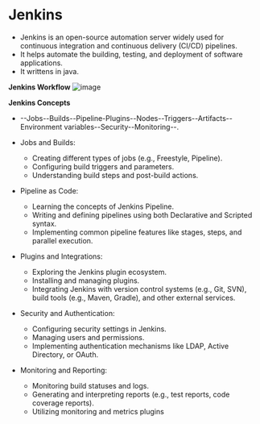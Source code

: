 # Jenkins
* Jenkins is an open-source automation server widely used for continuous integration and continuous delivery (CI/CD) pipelines.
* It helps automate the building, testing, and deployment of software applications.
* It writtens in java.

**Jenkins Workflow**
![image](https://github.com/SalmanrasheedMohammed/Jenkins/assets/101308889/6420228e-aada-466d-953c-f1d4e5763754)

**Jenkins Concepts**
* --Jobs--Builds--Pipeline-Plugins--Nodes--Triggers--Artifacts--Environment variables--Security--Monitoring--.

* Jobs and Builds:
  * Creating different types of jobs (e.g., Freestyle, Pipeline).
  * Configuring build triggers and parameters.
  * Understanding build steps and post-build actions.

* Pipeline as Code:
  * Learning the concepts of Jenkins Pipeline.
  * Writing and defining pipelines using both Declarative and Scripted syntax.
  * Implementing common pipeline features like stages, steps, and parallel execution.

* Plugins and Integrations:
  * Exploring the Jenkins plugin ecosystem.
  * Installing and managing plugins.
  * Integrating Jenkins with version control systems (e.g., Git, SVN), build tools (e.g., Maven, Gradle), and other external services.

* Security and Authentication:
  * Configuring security settings in Jenkins.
  * Managing users and permissions.
  * Implementing authentication mechanisms like LDAP, Active Directory, or OAuth.

* Monitoring and Reporting:
  * Monitoring build statuses and logs.
  * Generating and interpreting reports (e.g., test reports, code coverage reports).
  * Utilizing monitoring and metrics plugins
